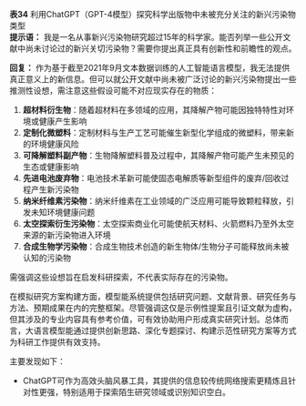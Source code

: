 **表34** 利用ChatGPT（GPT-4模型）探究科学出版物中未被充分关注的新兴污染物类型  
**提示语：** 我是一名从事新兴污染物研究超过15年的科学家。能否列举一些公开文献中尚未讨论过的新兴关切污染物？需要你提出真正具有创新性和前瞻性的观点。  

**回复：** 作为基于截至2021年9月文本数据训练的人工智能语言模型，我无法提供真正意义上的新信息。但可以就公开文献中尚未被广泛讨论的新兴污染物提出一些推测性设想，需注意这些假设可能不对应现实存在的物质：  

1. **超材料衍生物**：随着超材料在多领域的应用，其降解产物可能因独特特性对环境或健康产生影响  
2. **定制化微塑料**：定制材料与生产工艺可能催生新型化学组成的微塑料，带来新的环境健康风险  
3. **可降解塑料副产物**：生物降解塑料普及过程中，其降解产物可能产生未预见的生态或健康影响  
4. **先进电池废弃物**：电池技术革新可能使固态电解质等新型组件的废弃/回收过程产生新污染物  
5. **纳米纤维素污染物**：纳米纤维素在工业领域的广泛应用可能导致颗粒释放，引发未知环境健康问题  
6. **太空探索衍生污染物**：太空探索商业化可能使航天材料、火箭燃料乃至外太空来源的新污染物进入环境  
7. **合成生物学污染物**：合成生物技术创造的新生物体/生物分子可能释放尚未被认知的污染物  

需强调这些设想旨在启发科研探索，不代表实际存在的污染物。  

在模拟研究方案构建方面，模型能系统提供包括研究问题、文献背景、研究任务与方法、预期成果在内的完整框架。尽管强调这仅是示例性提案且引证文献为虚构，但其涉及的专业内容具有参考价值，可有效协助用户形成真实研究计划。总体而言，大语言模型能通过提供创新思路、深化专题探讨、构建示范性研究方案等方式为科研工作提供有效支持。  

主要发现如下：  
- ChatGPT可作为高效头脑风暴工具，其提供的信息较传统网络搜索更精炼且针对性更强，特别适用于探索陌生研究领域或识别知识空白。